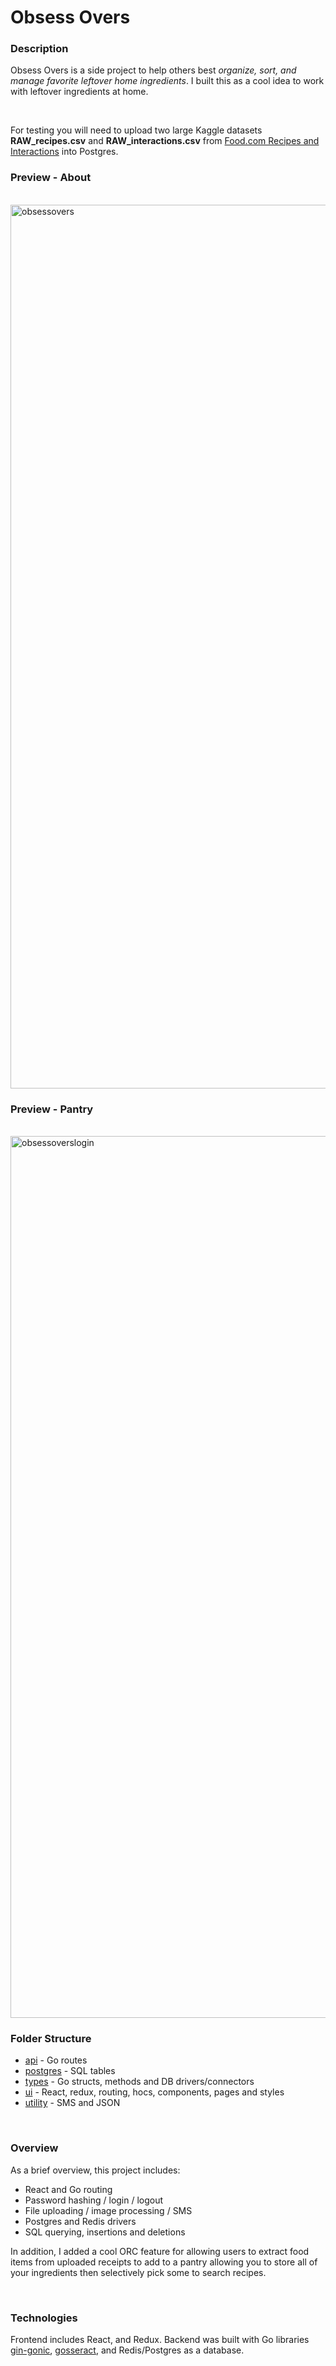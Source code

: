 # Obsess Overs

### Description
Obsess Overs is a side project to help others best <em>organize, sort, and manage favorite leftover home ingredients</em>. I built this as a cool idea to work with leftover ingredients at home. 

<br/>

For testing you will need to upload two large Kaggle datasets <strong>RAW_recipes.csv</strong> and <strong>RAW_interactions.csv</strong> from [Food.com Recipes and Interactions](https://www.kaggle.com/shuyangli94/food-com-recipes-and-user-interactions) into Postgres.

### Preview - About

<br/>
<img width="1414" alt="obsessovers" src="https://user-images.githubusercontent.com/61709523/122663386-e552df80-d14e-11eb-8946-3026fd54ab90.png">
<br/>

### Preview - Pantry

<br/>
<img width="1411" alt="obsessoverslogin" src="https://user-images.githubusercontent.com/61709523/122663737-85116d00-d151-11eb-8958-6d12cc890696.png">
<br/>

### Folder Structure
* [api](https://github.com/cobyeastwood/ObsessOvers/tree/main/api) - Go routes
* [postgres](https://github.com/cobyeastwood/ObsessOvers/tree/main/postgres) - SQL tables
* [types](https://github.com/cobyeastwood/ObsessOvers/tree/main/types) - Go structs, methods and DB drivers/connectors
* [ui](https://github.com/cobyeastwood/ObsessOvers/tree/main/ui) - React, redux, routing, hocs, components, pages and styles
* [utility](https://github.com/cobyeastwood/ObsessOvers/tree/main/utility) - SMS and JSON

<br/> 

### Overview
As a brief overview, this project includes:

- React and Go routing
- Password hashing / login / logout
- File uploading / image processing / SMS
- Postgres and Redis drivers
- SQL querying, insertions and deletions

In addition, I added a cool ORC feature for allowing users to extract food items from uploaded receipts to add to a pantry allowing you to store all of your ingredients then selectively pick some to search recipes.

<br/> 

### Technologies
Frontend includes React, and Redux. Backend was built with Go libraries [gin-gonic](https://github.com/gin-gonic/gin), [gosseract](https://github.com/otiai10/gosseract), and Redis/Postgres as a database.

<br/> 
